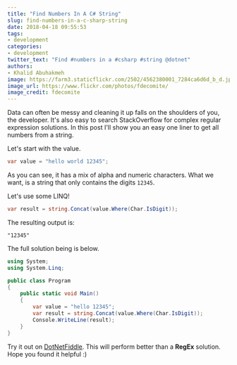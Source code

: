 ```yaml
---
title: "Find Numbers In A C# String"
slug: find-numbers-in-a-c-sharp-string
date: 2018-04-18 09:55:53
tags:
- development
categories:
- development
twitter_text: "Find #numbers in a #csharp #string @dotnet"
authors: 
- Khalid Abuhakmeh
image: https://farm3.staticflickr.com/2502/4562380001_7284ca6d6d_b_d.jpg
image_url: https://www.flickr.com/photos/fdecomite/
image_credit: fdecomite
---
```


Data can often be messy and cleaning it up falls on the shoulders of you, the developer. It's also easy to search StackOverflow for complex regular expression solutions. In this post I'll show you an easy one liner to get all numbers from a string.

Let's start with the value.

```csharp
var value = "hello world 12345";
```

As you can see, it has a mix of alpha and numeric characters. What we want, is a string that only contains the digits `12345`.

Let's use some LINQ!

```csharp
var result = string.Concat(value.Where(Char.IsDigit));
```

The resulting output is:

```
"12345"
```

The full solution being is below.

```csharp
using System;
using System.Linq;

public class Program
{
    public static void Main()
    {
        var value = "hello 12345";
        var result = string.Concat(value.Where(Char.IsDigit));
        Console.WriteLine(result);
    }
}
```

Try it out on [DotNetFiddle](https://dotnetfiddle.net/vzLPEa). This will perform better than a **RegEx** solution. Hope you found it helpful :)